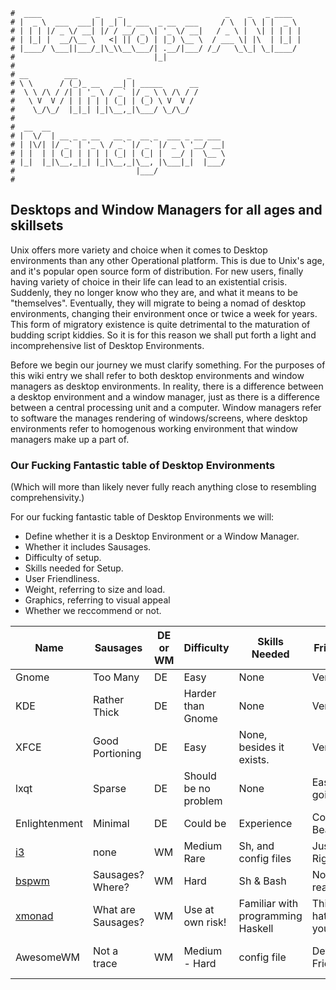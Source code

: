 ```text
#  ____            _    _                       _    _   _ ____
# |  _ \  ___  ___| | _| |_ ___  _ __  ___     / \  | \ | |  _ \
# | | | |/ _ \/ __| |/ / __/ _ \| '_ \/ __|   / _ \ |  \| | | | |
# | |_| |  __/\__ \   <| || (_) | |_) \__ \  / ___ \| |\  | |_| |
# |____/ \___||___/_|\_\\__\___/| .__/|___/ /_/   \_\_| \_|____/
#                               |_|
#
# __        ___           _
# \ \      / (_)_ __   __| | _____      __
#  \ \ /\ / /| | '_ \ / _` |/ _ \ \ /\ / /
#   \ V  V / | | | | | (_| | (_) \ V  V /
#    \_/\_/  |_|_| |_|\__,_|\___/ \_/\_/
#
#  __  __
# |  \/  | __ _ _ __   __ _  __ _  ___ _ __ ___
# | |\/| |/ _` | '_ \ / _` |/ _` |/ _ \ '__/ __|
# | |  | | (_| | | | | (_| | (_| |  __/ |  \__ \
# |_|  |_|\__,_|_| |_|\__,_|\__, |\___|_|  |___/
#                           |___/
#
```

## Desktops and Window Managers for all ages and skillsets

Unix offers more variety and choice when it comes to Desktop environments than any other Operational platform.
This is due to Unix's age, and it's popular open source form of distribution. For new users, finally having
variety of choice in their life can lead to an existential crisis. Suddenly, they no longer know who they are,
and what it means to be "themselves". Eventually, they will migrate to being a nomad of desktop environments,
changing their environment once or twice a week for years. This form of migratory existence is quite
detrimental to the maturation of budding script kiddies. So it is for this reason we shall put forth a light
and incomprehensive list of Desktop Environments.

Before we begin our journey we must clarify something. For the purposes of this wiki entry we shall refer to
both desktop environments and window managers as desktop environments. In reality, there is a difference
between a desktop environment and a window manager, just as there is a difference between a central processing
unit and a computer. Window managers refer to software the manages rendering of windows/screens, where desktop
environments refer to homogenous working environment that window managers make up a part of. 

### Our Fucking Fantastic table of Desktop Environments

(Which will more than likely never fully reach anything close to resembling comprehensivity.)

For our fucking fantastic table of Desktop Environments we will:
* Define whether it is a Desktop Environment or a Window Manager.
* Whether it includes Sausages.
* Difficulty of setup.
* Skills needed for Setup.
* User Friendliness.
* Weight, referring to size and load.
* Graphics, referring to visual appeal
* Whether we reccommend or not.

| Name               | Sausages           | DE or WM   | Difficulty           | Skills Needed                     | Friendly           | Weight              | Graphics          | Reccommend                   |
| ------             | ----------         | ---------- | ------------         | ---------------                   | ----------         | --------            | ----------        | ------------                 |
| Gnome              | Too Many           | DE         | Easy                 | None                              | Very               | Heavy               | Kuddos            | It's alright                 |
| KDE                | Rather Thick       | DE         | Harder than Gnome    | None                              | Very               | Heavy               | It's got some     | Usable                       |
| XFCE               | Good Portioning    | DE         | Easy                 | None, besides it exists.          | Very               | Moderately          | less than 2 above | Sure.                        |
| lxqt               | Sparse             | DE         | Should be no problem | None                              | Easy going         | Reasonable          | less is more      | Yeah                         |
| Enlightenment      | Minimal            | DE         | Could be             | Experience                        | Cool Beans         | Moderately          | Shazam!           | Definitely                   |
| [i3](i3)           | none               | WM         | Medium Rare          | Sh, and config files              | Just Right         | light               | Minimal           | We use it, so there.         |
| [bspwm](bspwm)     | Sausages? Where?   | WM         | Hard                 | Sh & Bash                         | Not really         | Ultra Light         | With effort       | Promising                    |
| [xmonad](xmonad)   | What are Sausages? | WM         | Use at own risk!     | Familiar with programming Haskell | This WM hates you. | lite, but not light | There are rumors  | Not unless your a masochist. |
| AwesomeWM          | Not a trace        | WM         | Medium - Hard        | config file                       | Define Friendly?   | Super Dooper Light  | Minimal           | Could be fun for pros        |

